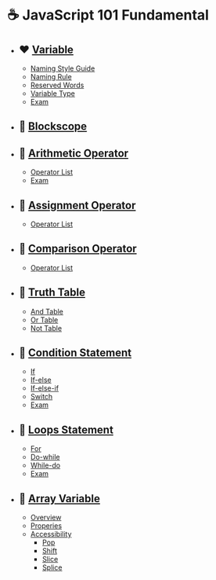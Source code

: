 # ☕ JavaScript 101 Fundamental
- ## ❤️ [Variable](https://github.com/Hafias/JavaScript-101-Fundamental/blob/main/cheatSheets/1%20-%20variable.md)
  - [Naming Style Guide](https://github.com/Hafias/JavaScript-101-Fundamental/blob/main/cheatSheets/1%20-%20variable.md#-naming-style-guide)
  - [Naming Rule](https://github.com/Hafias/JavaScript-101-Fundamental/blob/main/cheatSheets/1%20-%20variable.md#-naming-rule)
  - [Reserved Words](https://github.com/Hafias/JavaScript-101-Fundamental/blob/main/cheatSheets/1%20-%20variable.md#-reserved-words-not-all)
  - [Variable Type](https://github.com/Hafias/JavaScript-101-Fundamental/blob/main/cheatSheets/1%20-%20variable.md#-variable-type)
  - [Exam](https://github.com/Hafias/JavaScript-101-Fundamental/blob/main/exams/1%20-%20variable.md)



- ## 🩷 [Blockscope](https://github.com/Hafias/JavaScript-101-Fundamental/blob/main/cheatSheets/2%20-%20blockscope.md)



- ## 🧡 [Arithmetic Operator](https://github.com/Hafias/JavaScript-101-Fundamental/blob/main/cheatSheets/3%20-%20arithmetic%20operator.md)
  - [Operator List](https://github.com/Hafias/JavaScript-101-Fundamental/blob/main/cheatSheets/3%20-%20arithmetic%20operator.md#-arithmetic-operators)
  - [Exam](https://github.com/Hafias/JavaScript-101-Fundamental/blob/main/exams/3%20-%20arithmetic%20operator.md)



- ## 💛 [Assignment Operator](https://github.com/Hafias/JavaScript-101-Fundamental/blob/main/cheatSheets/3%20-%20arithmetic%20operator.md)
  - [Operator List](https://github.com/Hafias/JavaScript-101-Fundamental/blob/main/cheatSheets/4%20-%20assignment%20operator.md#-arithmetic-operators)



- ## 💚 [Comparison Operator](https://github.com/Hafias/JavaScript-101-Fundamental/blob/main/cheatSheets/5%20-%20comparison%20operator.md)
  - [Operator List](https://github.com/Hafias/JavaScript-101-Fundamental/blob/main/cheatSheets/5%20-%20comparison%20operator.md#-comparison-operators)



- ## 💙 [Truth Table](https://github.com/Hafias/JavaScript-101-Fundamental/blob/main/cheatSheets/6%20-%20truth%20table.md)
  - [And Table](https://github.com/Hafias/JavaScript-101-Fundamental/blob/main/cheatSheets/6%20-%20truth%20table.md#-and-table)
  - [Or Table](https://github.com/Hafias/JavaScript-101-Fundamental/blob/main/cheatSheets/6%20-%20truth%20table.md#-or-table)
  - [Not Table](https://github.com/Hafias/JavaScript-101-Fundamental/blob/main/cheatSheets/6%20-%20truth%20table.md#-not-table)



- ## 🩵 [Condition Statement](https://github.com/Hafias/JavaScript-101-Fundamental/blob/main/cheatSheets/7%20-%20condition%20statement.md)
  - [If](https://github.com/Hafias/JavaScript-101-Fundamental/blob/main/cheatSheets/7%20-%20condition%20statement.md#-if-statement)
  - [If-else](https://github.com/Hafias/JavaScript-101-Fundamental/blob/main/cheatSheets/7%20-%20condition%20statement.md#-if-else-statement)
  - [If-else-if](https://github.com/Hafias/JavaScript-101-Fundamental/blob/main/cheatSheets/7%20-%20condition%20statement.md#-if-else-if-statement)
  - [Switch](https://github.com/Hafias/JavaScript-101-Fundamental/blob/main/cheatSheets/7%20-%20condition%20statement.md#-switch-statement)
  - [Exam](https://github.com/Hafias/JavaScript-101-Fundamental/blob/main/exams/7%20-%20condition%20statement.md)



- ## 💜 [Loops Statement](https://github.com/Hafias/JavaScript-101-Fundamental/blob/main/cheatSheets/8%20-%20loops%20statement.md)
  - [For](https://github.com/Hafias/JavaScript-101-Fundamental/blob/main/cheatSheets/8%20-%20loops%20statement.md#-for-loop)
  - [Do-while](https://github.com/Hafias/JavaScript-101-Fundamental/blob/main/cheatSheets/8%20-%20loops%20statement.md#-do-while-loop)
  - [While-do](https://github.com/Hafias/JavaScript-101-Fundamental/blob/main/cheatSheets/8%20-%20loops%20statement.md#--while-do-loop)
  - [Exam](https://github.com/Hafias/JavaScript-101-Fundamental/blob/main/exams/8%20-%20loops%20statement.md)



- ## 🤎 [Array Variable](https://github.com/Hafias/JavaScript-101-Fundamental/blob/main/cheatSheets/9%20-%20array%20variable.md)
  - [Overview](https://github.com/Hafias/JavaScript-101-Fundamental/blob/main/cheatSheets/9%20-%20array%20variable.md)
  - [Properies](https://github.com/Hafias/JavaScript-101-Fundamental/blob/main/cheatSheets/9.1.1%20-%20array%20properties.md)
  - [Accessibility](https://github.com/Hafias/JavaScript-101-Fundamental/blob/main/cheatSheets/9.3.1%20-%20array%20accessibility.md)
    - [Pop](https://github.com/Hafias/JavaScript-101-Fundamental/blob/main/cheatSheets/9.3.1%20-%20array%20accessibility.md#-pop)
    - [Shift](https://github.com/Hafias/JavaScript-101-Fundamental/blob/main/cheatSheets/9.3.1%20-%20array%20accessibility.md#-shift)
    - [Slice](https://github.com/Hafias/JavaScript-101-Fundamental/blob/main/cheatSheets/9.3.2%20-%20array%20accessibility.md#-slice)
    - [Splice](https://github.com/Hafias/JavaScript-101-Fundamental/blob/main/cheatSheets/9.3.2%20-%20array%20accessibility.md#-splice)